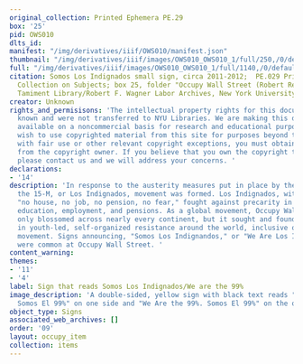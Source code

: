 ```yaml
---
original_collection: Printed Ephemera PE.29
box: '25'
pid: OWS010
dlts_id:
manifest: "/img/derivatives/iiif/OWS010/manifest.json"
thumbnail: "/img/derivatives/iiif/images/OWS010_OWS010_1/full/250,/0/default.jpg"
full: "/img/derivatives/iiif/images/OWS010_OWS010_1/full/1140,/0/default.jpg"
citation: Somos Los Indignados small sign, circa 2011-2012;  PE.029 Printed Ephemera
  Collection on Subjects; box 25, folder "Occupy Wall Street (Robert Reiss Donation)";
  Tamiment Library/Robert F. Wagner Labor Archives, New York University
creator: Unknown
rights_and_permisisons: 'The intellectual property rights for this document are not
  known and were not transferred to NYU Libraries. We are making this document publicly
  available on a noncommercial basis for research and educational purposes. If you
  wish to use copyrighted material from this site for purposes beyond those in accordance
  with fair use or other relevant copyright exceptions, you must obtain permission
  from the copyright owner. If you believe that you own the copyright to this document,
  please contact us and we will address your concerns. '
declarations:
- '14'
description: 'In response to the austerity measures put in place by the Spanish government,
  the 15-M, or Los Indignados, movement was formed. Los Indignados, with their slogan
  "no house, no job, no pension, no fear," fought against precarity in housing, healthcare,
  education, employment, and pensions. As a global movement, Occupy Wall Street not
  only blossomed across nearly every continent, but it sought and found inspiration
  in youth-led, self-organized resistance around the world, inclusive of the 15-M
  movement. Signs announcing, "Somos Los Indignandos," or "We Are Los Indignados”
  were common at Occupy Wall Street. '
content_warning:
themes:
- '11'
- '4'
label: Sign that reads Somos Los Indignados/We are the 99%
image_description: 'A double-sided, yellow sign with black text reads "Somos Los Indignados.
  Somos El 99%" on one side and "We Are the 99%. Somos El 99%" on the opposite side. '
object_type: Signs
associated_web_archives: []
order: '09'
layout: occupy_item
collection: items
---
```

